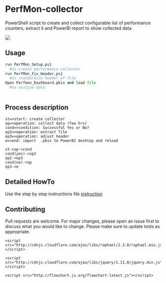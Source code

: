 # PerfMon-collector
PowerShell script to create and collect configurable list of performance counters, extract it and PowerBI report to show collected data

![](https://github.com/Petar-T/PerfMon-collector/blob/master/Docs/CaptureMain.JPG)
## Usage

```python
run PerfMon_Setup.ps1
  #to create performance collector
run PerfMon_Fix_Header.ps1
  #to standardize header of file  
Open Perfmon_Dashboard.pbix and load file 
  #to analyze data
  
```

## Process description

```flow
st=>start: create collector 
op=>operation: collect data (few hrs)
cond=>condition: Successful Yes or No?
op2=>operation: extract file  
op3=>operation: adjust header  
e=>end: import  .pbix to PowerBI desktop and reload

st->op->cond
cond(yes)->op2
op2->op3
cond(no)->op
op3->e
```
## Detailed HowTo
Use the step by step instructions file  [instruction](https://github.com/Petar-T/PerfMon-collector/blob/master/Docs/User_Manual.docx) 

## Contributing
Pull requests are welcome. For major changes, please open an issue first to discuss what you would like to change.
Please make sure to update tests as appropriate.


    <script src="http://cdnjs.cloudflare.com/ajax/libs/raphael/2.3.0/raphael.min.js"></script>

    <script src="http://cdnjs.cloudflare.com/ajax/libs/jquery/1.11.0/jquery.min.js"></script>

    <script src="http://flowchart.js.org/flowchart-latest.js"></script>
